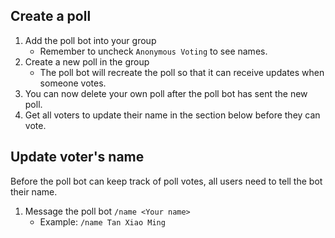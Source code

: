 ## Create a poll
1. Add the poll bot into your group
   * Remember to uncheck `Anonymous Voting` to see names.
1. Create a new poll in the group
   * The poll bot will recreate the poll so that it can receive updates when someone votes.
1. You can now delete your own poll after the poll bot has sent the new poll.
1. Get all voters to update their name in the section below before they can vote.

## Update voter's name

Before the poll bot can keep track of poll votes, all users need to tell the bot their name.

1. Message the poll bot `/name <Your name>`
   * Example: `/name Tan Xiao Ming`
